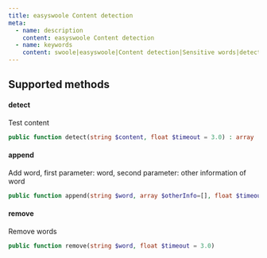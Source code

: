 ```yaml
---
title: easyswoole Content detection
meta:
  - name: description
    content: easyswoole Content detection
  - name: keywords
    content: swoole|easyswoole|Content detection|Sensitive words|detect
---
```


## Supported methods

#### detect

Test content
````php
public function detect(string $content, float $timeout = 3.0) : array
````

#### append

Add word, first parameter: word, second parameter: other information of word
````php
public function append(string $word, array $otherInfo=[], float $timeout = 3.0)
````

#### remove

Remove words

````php
public function remove(string $word, float $timeout = 3.0)
````
